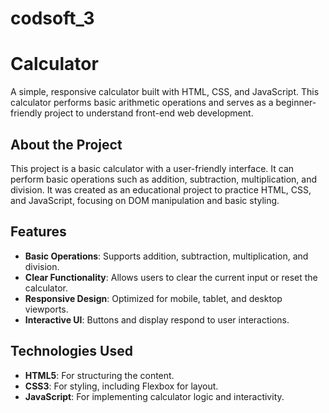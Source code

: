 # codsoft_3

# Calculator

A simple, responsive calculator built with HTML, CSS, and JavaScript. This calculator performs basic arithmetic operations and serves as a beginner-friendly project to understand front-end web development.

## About the Project

This project is a basic calculator with a user-friendly interface. It can perform basic operations such as addition, subtraction, multiplication, and division. It was created as an educational project to practice HTML, CSS, and JavaScript, focusing on DOM manipulation and basic styling.

## Features

- **Basic Operations**: Supports addition, subtraction, multiplication, and division.
- **Clear Functionality**: Allows users to clear the current input or reset the calculator.
- **Responsive Design**: Optimized for mobile, tablet, and desktop viewports.
- **Interactive UI**: Buttons and display respond to user interactions.

## Technologies Used

- **HTML5**: For structuring the content.
- **CSS3**: For styling, including Flexbox for layout.
- **JavaScript**: For implementing calculator logic and interactivity.
